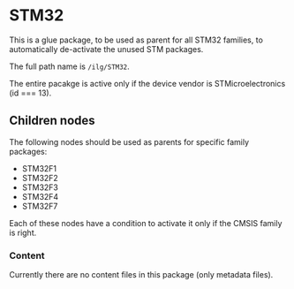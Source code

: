 # STM32

This is a glue package, to be used as parent for all STM32 families, 
to automatically de-activate the unused STM packages.

The full path name is `/ilg/STM32`.

The entire pacakge is active only if the device vendor is STMicroelectronics (id === 13). 

## Children nodes

The following nodes should be used as parents for specific family packages:

* STM32F1
* STM32F2
* STM32F3
* STM32F4
* STM32F7

Each of these nodes have a condition to activate it only if the CMSIS family is right.

### Content

Currently there are no content files in this package (only metadata files).
